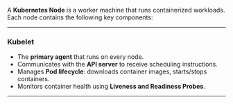 
A **Kubernetes Node** is a worker machine that runs containerized workloads. Each node contains the following key components:

---

### **Kubelet**
- The **primary agent** that runs on every node.
- Communicates with the **API server** to receive scheduling instructions.
- Manages **Pod lifecycle**: downloads container images, starts/stops containers.
- Monitors container health using **Liveness and Readiness Probes**.

---
